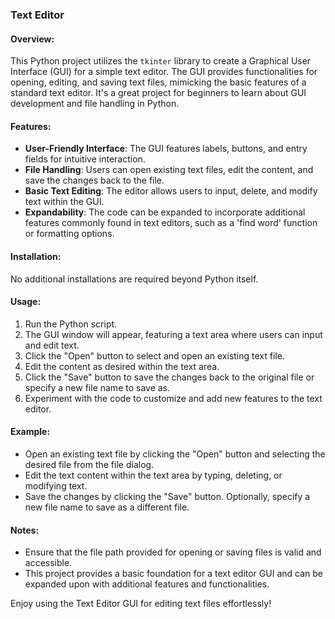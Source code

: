 ### Text Editor

#### Overview:
This Python project utilizes the `tkinter` library to create a Graphical User Interface (GUI) for a simple text editor. The GUI provides functionalities for opening, editing, and saving text files, mimicking the basic features of a standard text editor. It's a great project for beginners to learn about GUI development and file handling in Python.

#### Features:
- **User-Friendly Interface**: The GUI features labels, buttons, and entry fields for intuitive interaction.
- **File Handling**: Users can open existing text files, edit the content, and save the changes back to the file.
- **Basic Text Editing**: The editor allows users to input, delete, and modify text within the GUI.
- **Expandability**: The code can be expanded to incorporate additional features commonly found in text editors, such as a 'find word' function or formatting options.

#### Installation:
No additional installations are required beyond Python itself.

#### Usage:
1. Run the Python script.
2. The GUI window will appear, featuring a text area where users can input and edit text.
3. Click the "Open" button to select and open an existing text file.
4. Edit the content as desired within the text area.
5. Click the "Save" button to save the changes back to the original file or specify a new file name to save as.
6. Experiment with the code to customize and add new features to the text editor.

#### Example:
- Open an existing text file by clicking the "Open" button and selecting the desired file from the file dialog.
- Edit the text content within the text area by typing, deleting, or modifying text.
- Save the changes by clicking the "Save" button. Optionally, specify a new file name to save as a different file.

#### Notes:
- Ensure that the file path provided for opening or saving files is valid and accessible.
- This project provides a basic foundation for a text editor GUI and can be expanded upon with additional features and functionalities.

Enjoy using the Text Editor GUI for editing text files effortlessly!
